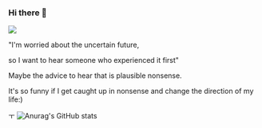 ### Hi there 👋
<a href="https://www.notion.so/568f4a74b7b545a9a637d171fe5f928e" target="_blank"><img src="https://img.shields.io/badge/Velog-20C997?style=flat-square&logo=Velog&logoColor=FFFFFF"/></a>

"I'm worried about the uncertain future, 

so I want to hear someone who experienced it first"

Maybe the advice to hear that is plausible nonsense.

It's so funny if I get caught up in nonsense and change the direction of my life:)

ㅜ
![Anurag's GitHub stats](https://github-readme-stats.vercel.app/api?username=Sungw00ng&show_icons=true&theme=react)
